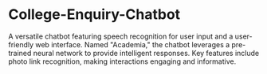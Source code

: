 # College-Enquiry-Chatbot
A versatile chatbot featuring speech recognition for user input and a user-friendly web interface. Named "Academia," the chatbot leverages a pre-trained neural network to provide intelligent responses. Key features include photo link recognition, making interactions engaging and informative.
